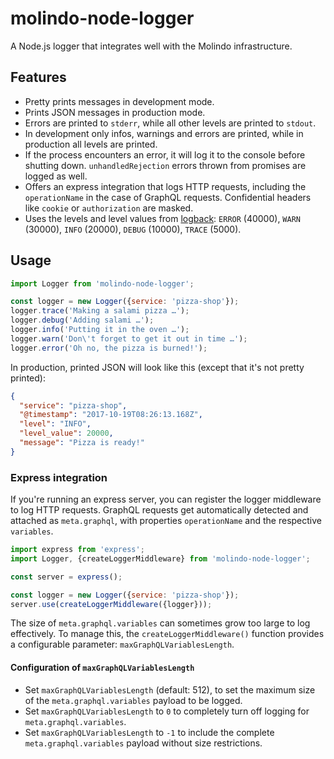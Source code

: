 # molindo-node-logger

A Node.js logger that integrates well with the Molindo infrastructure.

## Features

 - Pretty prints messages in development mode.
 - Prints JSON messages in production mode.
 - Errors are printed to `stderr`, while all other levels are printed to `stdout`.
 - In development only infos, warnings and errors are printed, while in production all levels are printed.
 - If the process encounters an error, it will log it to the console before shutting down. `unhandledRejection` errors thrown from promises are logged as well.
 - Offers an express integration that logs HTTP requests, including the `operationName` in the case of GraphQL requests. Confidential headers like `cookie` or `authorization` are masked.
 - Uses the levels and level values from [logback](https://logback.qos.ch/): `ERROR` (40000), `WARN` (30000), `INFO` (20000), `DEBUG` (10000), `TRACE` (5000).

## Usage

```js
import Logger from 'molindo-node-logger';

const logger = new Logger({service: 'pizza-shop'});
logger.trace('Making a salami pizza …');
logger.debug('Adding salami …');
logger.info('Putting it in the oven …');
logger.warn('Don\'t forget to get it out in time …');
logger.error('Oh no, the pizza is burned!');
```

In production, printed JSON will look like this (except that it's not pretty printed):

```json
{
  "service": "pizza-shop",
  "@timestamp": "2017-10-19T08:26:13.168Z",
  "level": "INFO",
  "level_value": 20000,
  "message": "Pizza is ready!"
}
```

### Express integration

If you're running an express server, you can register the logger middleware to
log HTTP requests. GraphQL requests get automatically detected and attached as
`meta.graphql`, with properties `operationName` and the respective `variables`.

```js
import express from 'express';
import Logger, {createLoggerMiddleware} from 'molindo-node-logger';

const server = express();

const logger = new Logger({service: 'pizza-shop'});
server.use(createLoggerMiddleware({logger}));
```

The size of `meta.graphql.variables` can sometimes grow too large to log
effectively. To manage this, the `createLoggerMiddleware()` function provides a configurable parameter:
`maxGraphQLVariablesLength`.

#### Configuration of `maxGraphQLVariablesLength`
* Set `maxGraphQLVariablesLength` (default: 512), to set the maximum size of the `meta.graphql.variables` payload to be logged.
* Set `maxGraphQLVariablesLength` to `0` to completely turn off logging for `meta.graphql.variables`.
* Set `maxGraphQLVariablesLength` to `-1` to include the complete `meta.graphql.variables` payload without size restrictions.
